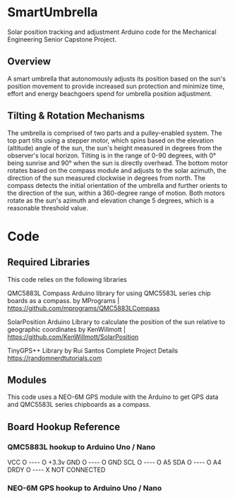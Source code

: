 # SmartUmbrella
Solar position tracking and adjustment Arduino code for the Mechanical Engineering Senior Capstone Project.

## Overview
A smart umbrella that autonomously adjusts its position based on the sun's position movement to provide increased sun protection and minimize time, effort and energy beachgoers spend for umbrella position adjustment.

## Tilting & Rotation Mechanisms
The umbrella is comprised of two parts and a pulley-enabled system. The top part tilts using a stepper motor, which spins based on the elevation (altitude) angle of the sun, the sun's height measured in degrees from the observer's local horizon. Tilting is in the range of 0-90 degrees, with 0° being sunrise and 90° when the sun is directly overhead. The bottom motor rotates based on the compass module and adjusts to the solar azimuth, the direction of the sun measured clockwise in degrees from north. The compass detects the initial orientation of the umbrella and further orients to the direction of the sun, within a 360-degree range of motion. Both motors rotate as the sun's azimuth and elevation change 5 degrees, which is a reasonable threshold value.

# Code
## Required Libraries
This code relies on the following libraries

QMC5883L Compass
Arduino library for using QMC5583L series chip boards as a compass.
by MPrograms | https://github.com/mprograms/QMC5883LCompass

SolarPosition
Arduino Library to calculate the position of the sun relative to geographic coordinates
by KenWillmott | https://github.com/KenWillmott/SolarPosition

TinyGPS++ Library
by Rui Santos 
Complete Project Details https://randomnerdtutorials.com

## Modules
This code uses a NEO-6M GPS module with the Arduino to get GPS data and QMC5583L series chipboards as a compass.

## Board Hookup Reference

### QMC5883L hookup to Arduino Uno / Nano
VCC  O ---- O +3.3v
GND  O ---- O GND
SCL  O ---- O A5
SDA  O ---- O A4
DRDY O ---- X NOT CONNECTED

### NEO-6M GPS hookup to Arduino Uno / Nano


